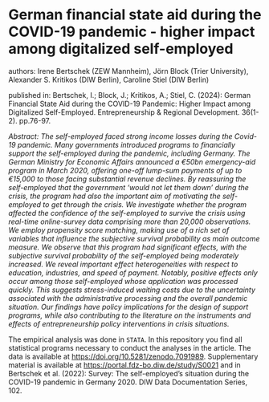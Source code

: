 # German financial state aid during the COVID-19 pandemic - higher impact among digitalized self-employed

authors: Irene Bertschek (ZEW Mannheim), Jörn Block (Trier University), Alexander S. Kritikos (DIW Berlin), Caroline Stiel (DIW Berlin)

published in: Bertschek, I.; Block, J.; Kritikos, A.; Stiel, C. (2024): German Financial State Aid during the COVID-19 Pandemic: Higher Impact among Digitalized Self-Employed. Entrepreneurship & Regional
Development. 36(1-2). pp.76-97.

_Abstract: The self-employed faced strong income losses during the Covid-19 pandemic. Many governments introduced programs to financially support the self-employed during the pandemic, including Germany. The German Ministry for Economic Affairs announced a €50bn emergency-aid program in March 2020, offering one-off lump-sum payments of up to €15,000 to those facing substantial revenue declines. By reassuring the self-employed that the government ‘would not let them down’ during the crisis, the program had also the important aim of motivating the self-employed to get through the crisis. We investigate whether the program affected the confidence of the self-employed to survive the crisis using real-time online-survey data comprising more than 20,000 observations. We employ propensity score matching, making use of a rich set of variables that influence the subjective survival probability as main outcome measure. We observe that this program had significant effects, with the subjective survival probability of the self-employed being moderately increased. We reveal important effect heterogeneities with respect to education, industries, and speed of payment. Notably, positive effects only occur among those self-employed whose application was processed quickly. This suggests stress-induced waiting costs due to the uncertainty associated with the administrative processing and the overall pandemic situation. Our findings have policy implications for the design of support programs, while also contributing to the literature on the instruments and effects of entrepreneurship policy interventions in crisis situations._

The empirical analysis was done in `STATA`. In this repository you find all statistical programs necessary to conduct the analyses in the article. The data is available at https://doi.org/10.5281/zenodo.7091989. Supplementary material is available at https://portal.fdz-bo.diw.de/study/S0021 and in Bertschek et al. (2022): Survey: The self-employed’s situation during the COVID-19 pandemic in Germany 2020. DIW Data Documentation Series, 102.

